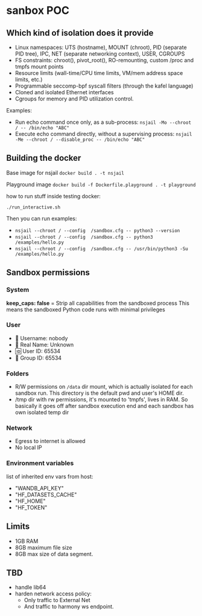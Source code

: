 # sanbox POC

## Which kind of isolation does it provide

- Linux namespaces: UTS (hostname), MOUNT (chroot), PID (separate PID tree), IPC, NET (separate networking context), USER, CGROUPS
- FS constraints: chroot(), pivot_root(), RO-remounting, custom /proc and tmpfs mount points
- Resource limits (wall-time/CPU time limits, VM/mem address space limits, etc.)
- Programmable seccomp-bpf syscall filters (through the kafel language)
- Cloned and isolated Ethernet interfaces
- Cgroups for memory and PID utilization control.


Examples:
- Run echo command once only, as a sub-process: `nsjail -Mo --chroot / -- /bin/echo "ABC"`
- Execute echo command directly, without a supervising process: `nsjail -Me --chroot / --disable_proc -- /bin/echo "ABC"`

## Building the docker

Base image for nsjail
`docker build . -t nsjail`

Playground image
`docker build -f Dockerfile.playground . -t playground`

how to run stuff inside testing docker:

`./run_interactive.sh`

Then you can run examples:

- `nsjail --chroot / --config  /sandbox.cfg -- python3 --version`
- `nsjail --chroot / --config  /sandbox.cfg -- python3 /examples/hello.py`
- `nsjail --chroot / --config  /sandbox.cfg -- /usr/bin/python3 -Su /examples/hello.py `

## Sandbox permissions

### System

**keep_caps: false** = Strip all capabilities from the sandboxed process
This means the sandboxed Python code runs with minimal privileges

### User

- 👤 Username: nobody
- 📝 Real Name: Unknown
- 🆔 User ID: 65534
- 👥 Group ID: 65534

### Folders

- R/W permissions on `/data` dir mount, which is actually isolated for each sandbox run. This directory is the default pwd and user's HOME dir.
- /tmp dir with rw permissions, it's mounted to 'tmpfs', lives in RAM. So basically it goes off after sandbox execution end and each sandbox has own isolated temp dir

### Network

- Egress to internet is allowed
- No local IP

### Environment variables

list of inherited env vars from host:

- "WANDB_API_KEY"
- "HF_DATASETS_CACHE"
- "HF_HOME"
- "HF_TOKEN"


## Limits

- 1GB RAM
- 8GB maximum file size
- 8GB max size of data segment.

## TBD

- handle lib64
- harden network access policy:
    - Only traffic to External Net
    - And traffic to harmony ws endpoint.